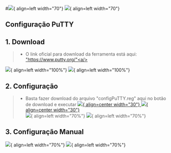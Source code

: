 #![](imgs/profarma_distribuicao.png#only-light){ align=left width="70"} ![](imgs/profarma_distribuicao-w.png#only-dark){ align=left width="70"}
## Configuração PuTTY
## 1. Download
>* O link oficial para download da ferramenta está aqui: <a href="https://www.putty.org/" target="_blank"> "https://www.putty.org/"<a/>  

![](imgs/putty.png#only-light){ align=left width="100%"} ![](imgs/putty.png#only-dark){ align=left width="100%"}

## 2. Configuração
   >* Basta fazer download do arquivo "configPuTTY.reg" aqui no botão de download e executar [![](imgs/download.png#only-light){ align=center width="30"} ![](imgs/download.png#only-dark){ align=center width="30"}](downloads/configPuTTY.reg "download")  
   >![](imgs/puttyConf.png#only-light){ align=left width="70%"} ![](imgs/puttyConf.png#only-dark){ align=left width="70%"}  
## 3. Configuração Manual
   
   ![](imgs/configPutty1.png#only-light){ align=left width="70%"} ![](imgs/configPutty1.png#only-dark){ align=left width="70%"}
